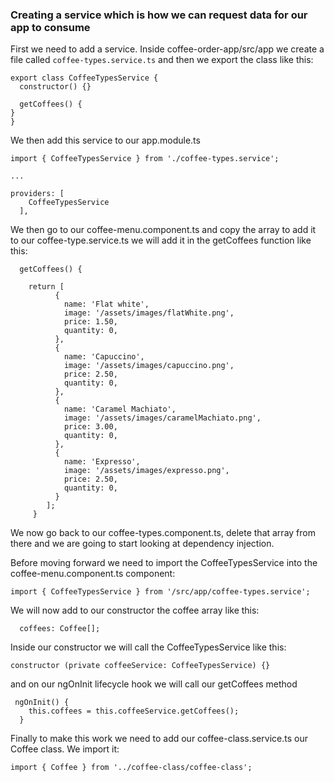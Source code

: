 ### Creating a service which is how we can request data for our app to consume

First we need to add a service. Inside coffee-order-app/src/app we create a file called `coffee-types.service.ts` and then we export the class like this:
```
export class CoffeeTypesService {
  constructor() {}

  getCoffees() {
}
}

```
We then add this service to our app.module.ts

```
import { CoffeeTypesService } from './coffee-types.service';

...

providers: [
    CoffeeTypesService
  ],
```

We then go to our coffee-menu.component.ts and copy the array to add it to our coffee-type.service.ts we will add it in the getCoffees function like this:

```
  getCoffees() {

    return [
          {
            name: 'Flat white',
            image: '/assets/images/flatWhite.png',
            price: 1.50,
            quantity: 0,
          },
          {
            name: 'Capuccino',
            image: '/assets/images/capuccino.png',
            price: 2.50,
            quantity: 0,
          },
          {
            name: 'Caramel Machiato',
            image: '/assets/images/caramelMachiato.png',
            price: 3.00,
            quantity: 0,
          },
          {
            name: 'Expresso',
            image: '/assets/images/expresso.png',
            price: 2.50,
            quantity: 0,
          }
        ];
     }
```

We now go back to our coffee-types.component.ts, delete that array from there and we are going to start looking at dependency injection. 

Before moving forward we need to import the CoffeeTypesService into the coffee-menu.component.ts component:

```
import { CoffeeTypesService } from '/src/app/coffee-types.service';
```

We will now add to our constructor the coffee array like this:

```
  coffees: Coffee[];
```
Inside our constructor we will call the CoffeeTypesService like this:
```
constructor (private coffeeService: CoffeeTypesService) {}
```
and on our ngOnInit lifecycle hook we will call our getCoffees method

```
 ngOnInit() {
    this.coffees = this.coffeeService.getCoffees();
  }

```

Finally to make this work we need to add our coffee-class.service.ts our Coffee class. We import it:
```
import { Coffee } from '../coffee-class/coffee-class';
```

